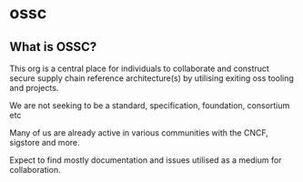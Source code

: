 # ossc

## What is OSSC?

This org is a central place for individuals to collaborate and construct
secure supply chain reference architecture(s) by utilising exiting
oss tooling and projects.

We are not seeking to be a standard, specification, foundation, consortium etc

Many of us are already active in various communities with the CNCF, sigstore
and more.

Expect to find mostly documentation and issues utilised as a medium for
collaboration.
